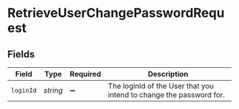 # RetrieveUserChangePasswordRequest


## Fields

| Field                                                               | Type                                                                | Required                                                            | Description                                                         |
| ------------------------------------------------------------------- | ------------------------------------------------------------------- | ------------------------------------------------------------------- | ------------------------------------------------------------------- |
| `loginId`                                                           | *string*                                                            | :heavy_minus_sign:                                                  | The loginId of the User that you intend to change the password for. |